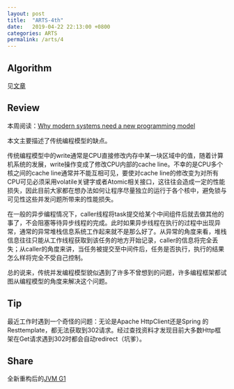```yaml
---
layout: post
title:  "ARTS-4th"
date:   2019-04-22 22:13:00 +0800
categories: ARTS
permalink: /arts/4
---
```


## Algorithm

见[文章](../../leetcode/973)

## Review

本周阅读：[Why modern systems need a new programming model](https://doc.akka.io/docs/akka/current/guide/actors-motivation.html#the-challenge-of-encapsulation)

本文主要描述了传统编程模型的缺点。

传统编程模型中的write通常是CPU直接修改内存中某一块区域中的值，随着计算机系统的发展，write操作变成了修改CPU内部的cache line。不幸的是CPU多个核之间的cache line通常并不能互相可见，要使对cache line的修改变为对所有CPU可见必须采用volatile关键字或者Atomic相关接口，这往往会造成一定的性能损失，因此目前大家都在想办法如何让程序尽量独立的运行于各个核中，避免锁与可见性这些并发问题所带来的性能损失。

在一般的异步编程情况下，caller线程将task提交给某个中间组件后就去做其他的事了，不会阻塞等待异步线程的完成。此时如果异步线程在执行的过程中出现异常，通常的异常堆栈信息系统工作起来就不是那么好了。从异常的角度来看，堆栈信息往往只能从工作线程获取到该任务的地方开始记录，caller的信息将完全丢失；从caller的角度来讲，当任务被提交至中间件后，任务是否执行，执行的结果怎么样将完全不受自己控制。

总的说来，传统并发编程模型貌似遇到了许多不曾想到的问题，许多编程框架都试图从编程模型的角度来解决这个问题。

## Tip

最近工作时遇到一个奇怪的问题：无论是Apache HttpClient还是Spring 的Resttemplate，都无法获取到302请求。经过查找资料才发现目前大多数Http框架在Get请求遇到302时都会自动redirect（坑爹）。

## Share

全新重构后的[JVM G1](../../jvm/g1)